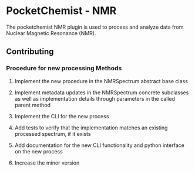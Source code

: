 # PocketChemist - NMR

The pocketchemist NMR plugin is used to process and analyze data from
Nuclear Magnetic Resonance (NMR).

## Contributing

### Procedure for new processing Methods

1. Implement the new procedure in the NMRSpectrum abstract base class

2. Implement metadata updates in the NMRSpectrum concrete subclasses as well
   as implementation details through parameters in the called parent method

3. Implement the CLI for the new process

4. Add tests to verify that the implementation matches an existing processed
   spectrum, if it exists

5. Add documentation for the new CLI functionality and python interface on 
   the new process

6. Increase the minor version
